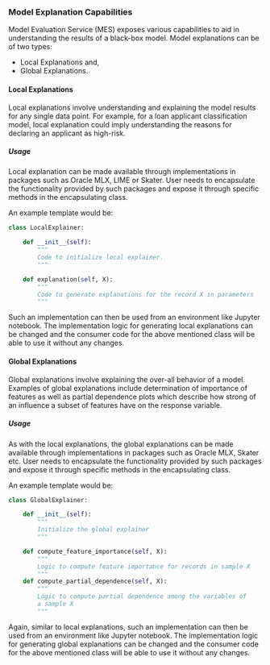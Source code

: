 ### Model Explanation Capabilities

Model Evaluation Service (MES) exposes various capabilities to aid in
understanding the results of a black-box model. Model explanations
can be of two types:
* Local Explanations and,
* Global Explanations.

#### Local Explanations

Local explanations involve understanding and explaining the model
results for any single data point. For example, for a loan applicant
classification model, local explanation could imply understanding
the reasons for declaring an applicant as high-risk.

##### Usage

Local explanation can be made available through implementations in
packages such as Oracle MLX, LIME or Skater. User needs to encapsulate
the functionality provided by such packages and expose it through
specific methods in the encapsulating class.

An example template would be:
```python
class LocalExplainer:

    def __init__(self):
        """
        Code to initialize local explainer.
        """

    def explanation(self, X):
        """
        Code to generate explanations for the record X in parameters
        """
```

Such an implementation can then be used from an environment like
Jupyter notebook. The implementation logic for generating local
explanations can be changed and the consumer code for the above
mentioned class will be able to use it without any changes.

#### Global Explanations

Global explanations involve explaining the over-all behavior of a
model. Examples of global explanations include determination of
importance of features as well as partial dependence plots which
describe how strong of an influence a subset of features have on the
response variable.

##### Usage

As with the local explanations, the global explanations can be made
available through implementations in packages such as Oracle MLX,
Skater etc. User needs to encapsulate the functionality provided by
such packages and expose it through specific methods in the
encapsulating class.

An example template would be:
```python
class GlobalExplainer:

    def __init__(self):
        """
        Initialize the global explainer
        """

    def compute_feature_importance(self, X):
        """
        Logic to compute feature importance for records in sample X
        """
    def compute_partial_dependence(self, X):
        """
        Logic to compute partial dependence among the variables of
        a sample X
        """
```

Again, similar to local explanations, such an implementation can then
be used from an environment like Jupyter notebook. The implementation
logic for generating global explanations can be changed and the
consumer code for the above mentioned class will be able to use it
without any changes.
